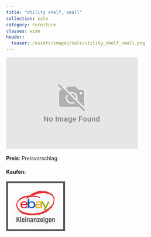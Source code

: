 ```yaml
---
title: "Utility shelf, small"
collection: sale
category: Furniture
classes: wide
header: 
  teaser: /assets/images/sale/utility_shelf_small.png
---
```




<a href="">
  <img src="/assets/images/sale/utility_shelf_small.png" alt="Utility shelf, small">
</a>

**Preis**: Preisvorschlag


#### Kaufen:
<a href="">
  <img src="/assets/images/ebay.png" alt="Ebay Kleinanzeigen" style="border: 5px solid #555">
</a>

